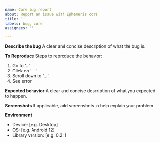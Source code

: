 ```yaml
---
name: Core bug report
about: Report an issue with Ephemeris core
title: ''
labels: bug, core
assignees: ''

---
```


**Describe the bug**
A clear and concise description of what the bug is.

**To Reproduce**
Steps to reproduce the behavior:
1. Go to '...'
2. Click on '....'
3. Scroll down to '....'
4. See error

**Expected behavior**
A clear and concise description of what you expected to happen.

**Screenshots**
If applicable, add screenshots to help explain your problem.

**Environment**
 - Device: [e.g. Desktop]
 - OS: [e.g. Android 12]
 - Library version: [e.g. 0.2.1]
